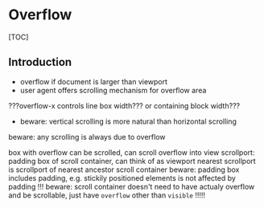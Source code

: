 # Overflow

[TOC]



## Introduction

- overflow if document is larger than viewport
- user agent offers scrolling mechanism for overflow area

???overflow-x controls line box width??? or containing block width???

- beware: vertical scrolling is more natural than horizontal scrolling

beware: any scrolling is always due to overflow

box with overflow can be scrolled, can scroll overflow into view
scrollport: padding box of scroll container, can think of as viewport
  nearest scrollport is scrollport of nearest ancestor scroll container
beware: padding box includes padding, e.g. stickily positioned elements is not affected by padding !!!
beware: scroll container doesn't need to have actualy overflow and be scrollable, just have `overflow` other than `visible` !!!!!